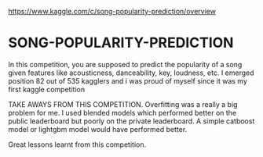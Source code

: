 https://www.kaggle.com/c/song-popularity-prediction/overview
# SONG-POPULARITY-PREDICTION
In this competition, you are supposed to predict the popularity of a song given features like acousticness, danceability, key, loudness, etc.
I emerged position 82 out of 535 kagglers and i was proud of myself since it was my first kaggle competition

TAKE AWAYS FROM THIS COMPETITION.
Overfitting was a really a big problem for me. I used blended models which performed better on the public leaderboard but poorly on the private leaderboard. A simple catboost model or lightgbm model would have performed better.

Great lessons learnt from this competition.

